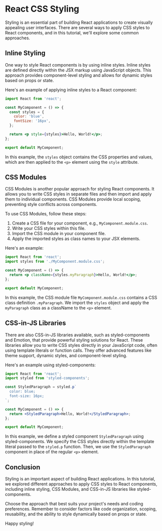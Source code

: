 # React CSS Styling

Styling is an essential part of building React applications to create visually appealing user interfaces. There are several ways to apply CSS styles to React components, and in this tutorial, we'll explore some common approaches.

## Inline Styling

One way to style React components is by using inline styles. Inline styles are defined directly within the JSX markup using JavaScript objects. This approach provides component-level styling and allows for dynamic styles based on props or state.

Here's an example of applying inline styles to a React component:

```jsx
import React from 'react';

const MyComponent = () => {
  const styles = {
    color: 'blue',
    fontSize: '16px',
  };

  return <p style={styles}>Hello, World!</p>;
};

export default MyComponent;
```

In this example, the `styles` object contains the CSS properties and values, which are then applied to the `<p>` element using the `style` attribute.

## CSS Modules

CSS Modules is another popular approach for styling React components. It allows you to write CSS styles in separate files and then import and apply them to individual components. CSS Modules provide local scoping, preventing style conflicts across components.

To use CSS Modules, follow these steps:

1. Create a CSS file for your component, e.g., `MyComponent.module.css`.
2. Write your CSS styles within this file.
3. Import the CSS module in your component file.
4. Apply the imported styles as class names to your JSX elements.

Here's an example:

```jsx
import React from 'react';
import styles from './MyComponent.module.css';

const MyComponent = () => {
  return <p className={styles.myParagraph}>Hello, World!</p>;
};

export default MyComponent;
```

In this example, the CSS module file `MyComponent.module.css` contains a CSS class definition `.myParagraph`. We import the `styles` object and apply the `myParagraph` class as a className to the `<p>` element.

## CSS-in-JS Libraries

There are also CSS-in-JS libraries available, such as styled-components and Emotion, that provide powerful styling solutions for React. These libraries allow you to write CSS styles directly in your JavaScript code, often using template literals or function calls. They offer advanced features like theme support, dynamic styles, and component-level styling.

Here's an example using styled-components:

```jsx
import React from 'react';
import styled from 'styled-components';

const StyledParagraph = styled.p`
  color: blue;
  font-size: 16px;
`;

const MyComponent = () => {
  return <StyledParagraph>Hello, World!</StyledParagraph>;
};

export default MyComponent;
```

In this example, we define a styled component `StyledParagraph` using styled-components. We specify the CSS styles directly within the template literal passed to the `styled.p` function. Then, we use the `StyledParagraph` component in place of the regular `<p>` element.

## Conclusion

Styling is an important aspect of building React applications. In this tutorial, we explored different approaches to apply CSS styles to React components, including inline styling, CSS Modules, and CSS-in-JS libraries like styled-components.

Choose the approach that best suits your project's needs and coding preferences. Remember to consider factors like code organization, scoping, reusability, and the ability to style dynamically based on props or state.

Happy styling!
